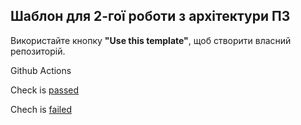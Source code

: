 Шаблон для 2-гої роботи з архітектури ПЗ
---

Використайте кнопку **"Use this template"**, щоб створити власний репозиторій.

Github Actions 

Check is [passed](https://github.com/ILabiak/2lab-kpi/actions/runs/2496406017/)

Chech is [failed](https://github.com/ILabiak/2lab-kpi/actions/runs/2496406017)


